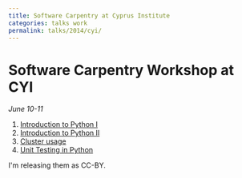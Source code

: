 ```yaml
---
title: Software Carpentry at Cyprus Institute
categories: talks work
permalink: talks/2014/cyi/
---
```


# Software Carpentry Workshop at CYI

*June 10-11*

1.  [Introduction to Python I](/files/talks/2014/06-cyi/python-01.pdf)
2.  [Introduction to Python II](/files/talks/2014/06-cyi/python-02.pdf)
3.  [Cluster usage](/files/talks/2014/06-cyi/cluster/cluster.html)
4.  [Unit Testing in Python](/files/talks/2014/06-cyi/testing.pdf)

I\'m releasing them as CC-BY.
